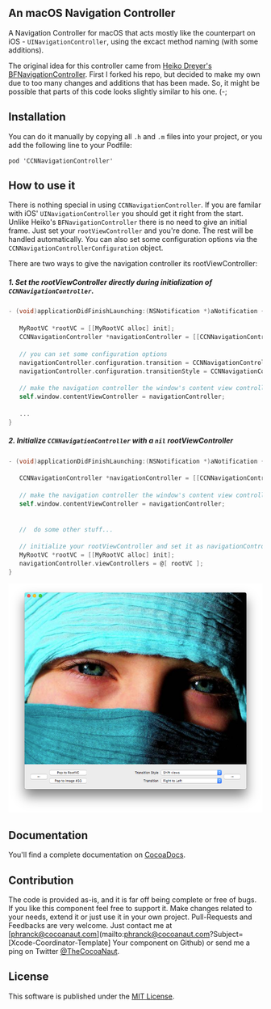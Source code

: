 ## An macOS Navigation Controller

A Navigation Controller for macOS that acts mostly like the counterpart on iOS - `UINavigationController`, using the excact method naming (with some additions).

The original idea for this controller came from [Heiko Dreyer's BFNavigationController](https://github.com/bfolder/BFNavigationController). First I forked his repo, but decided to make my own due to too many changes and additions that has been made. So, it might be possible that parts of this code looks slightly similar to his one. (-;


## Installation

You can do it manually by copying all `.h` and `.m` files into your project, or you add the following line to your Podfile:

```CocoaPods
pod 'CCNNavigationController'
```


## How to use it

There is nothing special in using `CCNNavigationController`. If you are familar with iOS' `UINavigationController` you should get it right from the start. Unlike Heiko's `BFNavigationController` there is no need to give an initial frame. Just set your `rootViewController` and you're done. The rest will be handled automatically. You can also set some configuration options via the `CCNNavigationControllerConfiguration` object.

There are two ways to give the navigation controller its rootViewController:

##### 1. Set the rootViewController directly during initialization of `CCNNavigationController`.

```Objective-C
- (void)applicationDidFinishLaunching:(NSNotification *)aNotification {
    
   MyRootVC *rootVC = [[MyRootVC alloc] init];
   CCNNavigationController *navigationController = [[CCNNavigationController alloc] initWithRootViewController:rootVC];
    
   // you can set some configuration options
   navigationController.configuration.transition = CCNNavigationControllerTransitionToDown;
   navigationController.configuration.transitionStyle = CCNNavigationControllerTransitionStyleStack;
   
   // make the navigation controller the window's content view controller
   self.window.contentViewController = navigationController;

   ...
}
```

##### 2. Initialize `CCNNavigationController` with a `nil` rootViewController

```Objective-C
- (void)applicationDidFinishLaunching:(NSNotification *)aNotification {
    
   CCNNavigationController *navigationController = [[CCNNavigationController alloc] initWithRootViewController:nil];
   
   // make the navigation controller the window's content view controller
   self.window.contentViewController = navigationController;


   //  do some other stuff...
   
   // initialize your rootViewController and set it as navigationController's first object
   MyRootVC *rootVC = [[MyRootVC alloc] init];
   navigationController.viewControllers = @[ rootVC ];
}
```



![CCNNavigationController-Example](img/CCNNavigationController-Example.png)


## Documentation

You'll find a complete documentation on [CocoaDocs](http://cocoadocs.org/docsets/CCNNavigationController/).

## Contribution

The code is provided as-is, and it is far off being complete or free of bugs. If you like this component feel free to support it. Make changes related to your needs, extend it or just use it in your own project. Pull-Requests and Feedbacks are very welcome. Just contact me at [phranck@cocoanaut.com](mailto:phranck@cocoanaut.com?Subject=[Xcode-Coordinator-Template] Your component on Github) or send me a ping on Twitter [@TheCocoaNaut](http://twitter.com/TheCocoaNaut). 


## License
This software is published under the [MIT License](http://cocoanaut.mit-license.org).
